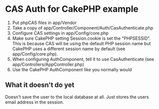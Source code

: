 # CAS Auth for CakePHP example #

1. Put phpCAS files in app/Vendor
2. Take a copy of app/Controller/Component/Auth/CasAuthenticate.php
3. Configure CAS settings in app/Config/core.php
4. Make sure CakePHP setting Session.cookie is set the "PHPSESSID". This is because CAS will be using the default PHP session name but CakePHP uses a different session name by default (see app/Config/core.php).
5. When configuring AuthComponent, tell it to use CasAuthenticate (see app/Controllers/AppController.php)
6. Use the CakePHP AuthComponent like you normally would

## What it doesn't do yet ##

Doesn't save the user to the local database at all. Just stores the users email address in the session.
